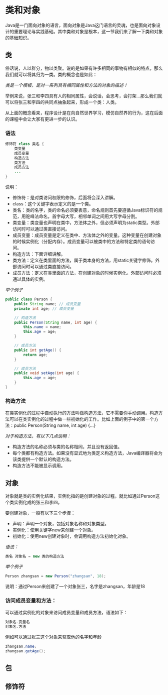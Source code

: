 # 类和对象

Java是一门面向对象的语言，面向对象是Java这门语言的灵魂，也是面向对象设计的重要理论与实践基础。其中类和对象是根本，这一节我们来了解一下类和对象的基础知识。

## 类

俗话说，人以群分，物以类聚。说的是如果有许多相同的事物有相似的特点，那么我们就可以将其归为一类。类的概念也是如此：

*类是一个模板，是对一系列具有相同属性和方法的对象的描述！*

举例来说，张三和李四具有人的相同属性，会说话，会思考，会打架...那么我们就可以将张三和李四的共同点抽象起来，形成一个类：人类。

从上面的概念看来，程序设计是在向自然世界学习，模仿自然界的行为，这在后面的课程中会让大家有更进一步的认识。

### 语法

```java
修饰符 class 类名 {
    类变量
    成员变量
    构造方法
    类方法
    成员方法
    ...
}
```

说明：

* 修饰符：是对类访问权限的修饰，后面将会深入讲解。
* class：这个关键字表示定义的是一个类。
* 类名：类的名字，类的命名必须要表意，命名规则首先要遵循Java标识符的规范，用驼峰法命名，首字母大写，相邻单词之间用大写字母分割。
* 类变量：类变量也声明在类中，方法体之外，但必须声明为static类型。外部访问时可以通过类直接访问。
* 成员变量：成员变量是定义在类中、方法体之外的变量。这种变量在创建对象的时候实例化（分配内存）。成员变量可以被类中的方法和特定类的语句访问。
* 构造方法：下面详细讲解。
* 类方法：定义在类里面的方法，属于类本身的方法，用static关键字修饰。外部访问时可以通过类直接访问。
* 成员方法：定义在类里面的方法，在创建对象的时候实例化。外部访问时必须通过具体的实例。

*举个例子*

```java
public class Person {
    public String name; // 成员变量
    private int age; // 成员变量

    // 构造方法
    public Person(String name, int age) {
        this.name = name;
        this.age = age;
    }

    // 成员方法
    public int getAge() {
        return age;
    }

    // 成员方法
    public void setAge(int age) {
        this.age = age;
    }
}
```

### 构造方法

在类实例化的过程中自动执行的方法叫做构造方法，它不需要你手动调用。构造方法可以在类实例化的过程中做一些初始化的工作。比如上面的例子中的第一个方法：public Person(String name, int age) {...}

*对于构造方法，有以下几点说明：*

* 构造方法的名称必须与类的名称相同，并且没有返回值。
* 每个类都有构造方法。如果没有显式地为类定义构造方法，Java编译器将会为该类提供一个默认的构造方法。
* 构造方法不能被显示调用。

## 对象

对象就是类的实例化结果，实例化指的是创建对象的过程。就比如通过Person这个类实例化成的张三和李四。

要创建对象，一般有以下三个步骤：

* 声明：声明一个对象，包括对象名称和对象类型。
* 实例化：使用关键字new来创建一个对象。
* 初始化：使用new创建对象时，会调用构造方法初始化对象。

*语法：*
```java
类名 对象名 = new 类的构造方法
```
*举个例子*

```java
Person zhangsan = new Person("zhangsan", 18);
```
说明：通过Person来创建了一个对象张三，名字是zhangsan，年龄是18

### 访问成员变量和方法：

可以通过实例化的对象来访问成员变量和成员方法，语法如下：

```java
对象名.变量名
对象名.方法
```

例如可以通过张三这个对象来获取他的名字和年龄

```java
zhangsan.name;
zhangsan.getAge();
```

## 包

## 修饰符

